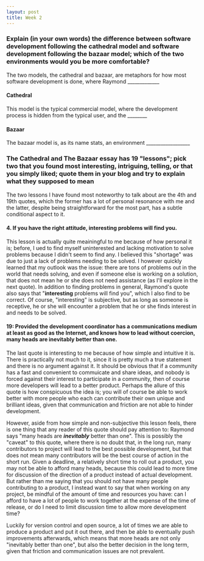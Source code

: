 ```yaml
---
layout: post
title: Week 2
---
```



### Explain (in your own words) the difference between software development following the cathedral model and software development following the bazaar model; which of the two environments would you be more comfortable?
The two models, the cathedral and bazaar, are metaphors for how most software development is done, where Raymond _____________
#### Cathedral
This model is the typical commercial model, where the development process is hidden from the typical user, and the ________
#### Bazaar
The bazaar model is, as its name stats, an environment __________________

### The Cathedral and The Bazaar essay has 19 "lessons"; pick two that you found most interesting, intriguing, telling, or that you simply liked; quote them in your blog and try to explain what they supposed to mean
The two lessons I have found most noteworthy to talk about are the 4th and 19th quotes, which the former has a lot of personal resonance with me and the latter, despite being straightforward for the most part, has a subtle conditional aspect to it.

#### 4. If you have the right attitude, interesting problems will find you.
This lesson is actually quite meainingful to me because of how personal it is; before, I ued to find myself uninterested and lacking motivation to solve problems because I didn't seem to find any. I believed this "shortage" was due to just a lack of problems needing to be solved. I however quickly learned that my outlook was the issue: there are tons of problems out in the world that needs solving, and even if someone else is working on a solution, that does not mean he or she does not need assistance (as I'll explore in the next quote). In addition to finding problems in general, Raymond's quote also says that "**interesting** problems will find you", which I also find to be correct. Of course, "interesting" is subjective, but as long as someone is receptive, he or she will encounter a problem that he or she finds interest in and needs to be solved.

#### 19: Provided the development coordinator has a communications medium at least as good as the Internet, and knows how to lead without coercion, many heads are inevitably better than one.
The last quote is interesting to me because of how simple and intuitive it is. There is practically not much to it, since it is pretty much a true statement and there is no argument against it. It should be obvious that if a community has a fast and convenient to commuicate and share ideas, and nobody is forced against their interest to participate in a community, then of course more developers will lead to a better product. Perhaps the allure of this quote is how conspicuous the idea is; you will of course be able to work better with more people who each can contribute their own unique and brilliant ideas, given that communication and friction are not able to hinder development.

However, aside from how simple and non-subjective this lesson feels, there is one thing that any reader of this quote should pay attention to: Raymond says "many heads are _**inevitably**_ better than one". This is possibly the "caveat" to this quote, where there is no doubt that, in the long run, many contributors to project will lead to the best possible development, but that does not mean many contributors will be the best course of action in the short run. Given a deadline, a relatively short time to roll out a product, you may not be able to afford many heads, because this could lead to more time for discussion of the direction of a product instead of actual development. But rather than me saying that you should not have many people contributing to a product, I instead want to say that when working on any project, be mindful of the amount of time and resources you have: can I afford to have a lot of people to work together at the expense of the time of release, or do I need to limit discussion time to allow more development time?

Luckily for version control and open source, a lot of times we are able to produce a product and put it out there, and then be able to eventually push improvements afterwards, which means that more heads are not only "inevitably better than one", but also the better decision in the long term, given that friction and communication issues are not prevalent.

